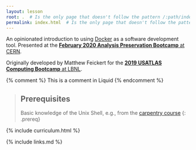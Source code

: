 ```yaml
---
layout: lesson
root: .  # Is the only page that doesn't follow the pattern /:path/index.html
permalink: index.html  # Is the only page that doesn't follow the pattern /:path/index.html
---
```

An opinionated introduction to using [Docker](https://www.docker.com/) as a software
development tool. Presented at the [**February 2020 Analysis Preservation Bootcamp** at CERN](https://awesome-workshop.github.io/2020-02-17-analysis-preservation-bootcamp/).

Originally developed by Matthew Feickert for the [**2019 USATLAS Computing Bootcamp** at LBNL](https://smeehan12.github.io/2019-08-19-usatlas-computing-bootcamp/).

<!-- this is an html comment -->

{% comment %} This is a comment in Liquid {% endcomment %}

> ## Prerequisites
>
> Basic knowledge of the Unix Shell, e.g., from the [carpentry course](https://swcarpentry.github.io/shell-novice/)
{: .prereq}

{% include curriculum.html %}

{% include links.md %}

